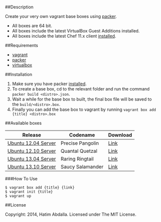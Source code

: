 ##Description

Create your very own vagrant base boxes using [packer](http://www.packer.io).

* All boxes are 64 bit.
* All boxes include the latest VirtualBox Guest Additions installed.
* All boxes include the latest Chef 11.x client [installed](http://www.getchef.com/chef/install/).

##Requirements

* [vagrant](http://vagrantup.com)
* [packer](http://packer.io)
* [virtualbox](https://www.virtualbox.org/)


##Installation

1. Make sure you have packer [installed](http://www.packer.io/intro/getting-started/setup.html).
2. To create a base box, cd to the relevant folder and run the command `packer build <distro>.json`.
3. Wait a while for the base box to built, the final box file will be saved to the `build/<distro>.box`.
4. Finally you can add the base box to vagrant by running `vagrant box add {title} <distro>.box`

##Available boxes

Release | Codename | Download
--- | --- | ---
[Ubuntu 12.04 Server](http://releases.ubuntu.com/12.04/) | Precise Pangolin | [Link](http://copy.com/WQTmzQY1UOHG/vagrant/precise64.box)
[Ubuntu 12.10 Server](http://releases.ubuntu.com/12.10/) | Quantal Quetzal | [Link](http://copy.com/WQTmzQY1UOHG/vagrant/quantal64.box)
[Ubuntu 13.04 Server](http://releases.ubuntu.com/13.04/) | Raring Ringtail | [Link](http://copy.com/WQTmzQY1UOHG/vagrant/raring64.box)
[Ubuntu 13.10 Server](http://releases.ubuntu.com/13.10/) | Saucy Salamander | [Link](http://copy.com/WQTmzQY1UOHG/vagrant/sausy64.box)

###How To Use

```
$ vagrant box add {title} {link}
$ vagrant init {title}
$ vagrant up
```

##License

Copyright: 2014, Hatim Abdalla.
Licensed under The MIT License.
